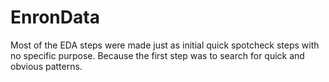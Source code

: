 # EnronData

Most of the EDA steps were made just as initial quick spotcheck steps with no specific purpose. Because the first step was to search for quick and obvious patterns.
